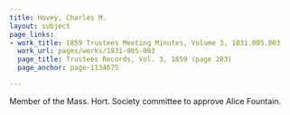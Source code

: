 ```yaml
---
title: Hovey, Charles M.
layout: subject
page_links:
- work_title: 1859 Trustees Meeting Minutes, Volume 3, 1831.005.003
  work_url: pages/works/1831-005-003
  page_title: Trustees Records, Vol. 3, 1859 (page 283)
  page_anchor: page-1134675

---
```

<p>Member of the Mass. Hort. Society committee to approve Alice Fountain.</p>